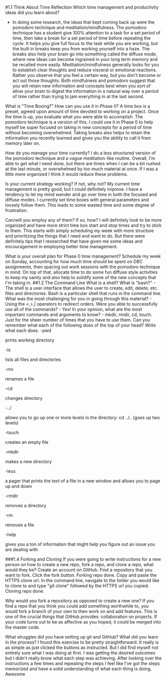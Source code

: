 #1.1 Think About Time Reflection
Which time management and productivity ideas did you learn about?
- In doing some research, the ideas that kept coming back up were the pomodoro technique and meditation/mindfulness. The pomodoro technique has a student give 100% attention to a task for a set period of time, then take a break for a set period of time before repeating the cycle. It helps you give full focus to the task while you are working, but the built in breaks keep you from working yourself into a haze. The breaks also help your brain go into something called the diffuse mode, where new ideas can become ingrained in your long term memory and be recalled more easily. Meditation/mindfulness generally looks for you to establish clear thoughts and reduce visceral or emotional reactions. Rather you observe that you feel a certain way, but you don't become or act out those thoughts. Both mindfulness and pomodoro suggest that you will retain new information and concepts best when you sort of allow your brain to digest the information in a natural way over a period of time rather than trying to jam everything in at the last second.

What is "Time Boxing?" How can you use it in Phase 0?
A time box is a preset, agreed upon amount of time devoted to working on a project. Once the time is up, you evaluate what you were able to accomplish. The pomodoro technique is a version of this. I could use it in Phase 0 to help myself be super focused on taking in new concepts for a period of time without becoming overwhelmed. Taking breaks also helps to retain the information you recently learned and gives you the ability to call it from memory later on.

How do you manage your time currently?
I do a less structured version of the pomodoro technique and a vague meditation-like routine. Overall, I'm able to get what I need done, but there are times when I can be a bit rushed at the last minute, or overwhelmed by too much material at once. If I was a little more organized I think it would reduce these problems.

Is your current strategy working? If not, why not?
My current time management is pretty good, but I could definitely improve. I have a tendency to let my mind wander and go over time in both the focused and diffuse modes. I currently set time boxes with general parameters and loosely follow them. This leads to some wasted time and some degree of frustration.

Can/will you employ any of them? If so, how?
I will definitely look to be more organized and have more strict time box start and stop times and try to stick to them. This starts with simply scheduling my week with more structure and prioritizing the things that I need and want to do. But there were definitely tips that I researched that have given me some ideas and encouragement in employing better time management.

What is your overall plan for Phase 0 time management?
Schedule my week on Sunday, accounting for how much time should be spent on DBC assignments, then spacing out work sessions with the pomodoro technique in mind. On top of that, allocate time to do some fun diffuse style activities to keep my sanity and also help to solidify some of the new concepts that I'm taking in.
##1.2 The Command Line
What is a shell? What is "bash?" - The shell is a user interface that allows the user to create, edit, delete, etc. files and directories. Bash is a particular shell that runs in the command line.
What was the most challenging for you in going through this material? - Using the <,>,| operators to redirect orders.
Were you able to successfully use all of the commands? - Yes!
In your opinion, what are the most important commands and arguments to know? - mkdir, rmdir, cd, touch. Just for the sheer number of times that you have to use them.
Can you remember what each of the following does of the top of your head? Write what each does.
-pwd

prints working directory

-ls

lists all files and directories

-mv

renames a file

-cd

changes directory

-../

allows you to go up one or more levels in the directory: cd ../.. (goes up two levels)

-touch

creates an empty file

-mkdir

makes a new directory

-less

a pager that prints the text of a file in a new window and allows you to page up and down

-rmdir

removes a directory

-rm

removes a file

-help

 gives you a ton of information that might help you figure out an issue you are dealing with



###1.4 Forking and Cloning
If you were going to write instructions for a new person on how to create a new repo, fork a repo, and clone a repo, what would they be?
Create an account on GItHub. Find a repository that you want to fork. Click the fork button. Forking repo done. Copy and paste the HTTPS clone url. In the command line, navigate to the folder you would like to clone to and type "git clone" followed by the HTTPS url you copied. Cloning repo done.

Why would you fork a repository as opposed to create a new one?
If you find a repo that you think you could add something worthwhile to, you would fork a branch of your own to then work on and add features. This is one of the crucial things that GitHub provides: collaboration on projects. If your code turns out to be as affective as you hoped, it could be merged into the master code.

What struggles did you have setting up git and GitHub? What did you learn in the process?
I found this exercise to be pretty straightforward. It really is as simple as just clicked the buttons as instructed. But I did find myself not entirely sure what I was doing at first. I was getting the desired outcomes but I didn't really know what each step was achieving. After looking over the instructions a few times and repeating the steps I feel like I've got the steps memorized and have a solid understanding of what each thing is doing. Awesome

